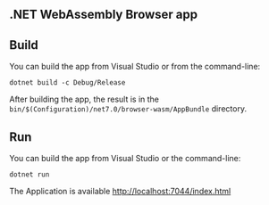 ## .NET WebAssembly Browser app

## Build

You can build the app from Visual Studio or from the command-line:

```
dotnet build -c Debug/Release
```

After building the app, the result is in the `bin/$(Configuration)/net7.0/browser-wasm/AppBundle` directory.

## Run

You can build the app from Visual Studio or the command-line:

```
dotnet run
```

The Application is available [http://localhost:7044/index.html](http://localhost:7044/index.html)
